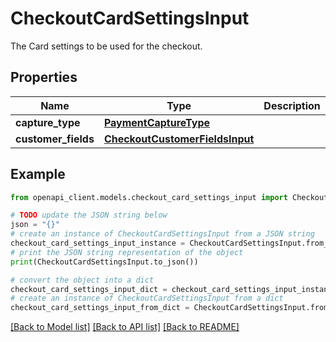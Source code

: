 # CheckoutCardSettingsInput

The Card settings to be used for the checkout.

## Properties

Name | Type | Description | Notes
------------ | ------------- | ------------- | -------------
**capture_type** | [**PaymentCaptureType**](PaymentCaptureType.md) |  | [optional] 
**customer_fields** | [**CheckoutCustomerFieldsInput**](CheckoutCustomerFieldsInput.md) |  | [optional] 

## Example

```python
from openapi_client.models.checkout_card_settings_input import CheckoutCardSettingsInput

# TODO update the JSON string below
json = "{}"
# create an instance of CheckoutCardSettingsInput from a JSON string
checkout_card_settings_input_instance = CheckoutCardSettingsInput.from_json(json)
# print the JSON string representation of the object
print(CheckoutCardSettingsInput.to_json())

# convert the object into a dict
checkout_card_settings_input_dict = checkout_card_settings_input_instance.to_dict()
# create an instance of CheckoutCardSettingsInput from a dict
checkout_card_settings_input_from_dict = CheckoutCardSettingsInput.from_dict(checkout_card_settings_input_dict)
```
[[Back to Model list]](../README.md#documentation-for-models) [[Back to API list]](../README.md#documentation-for-api-endpoints) [[Back to README]](../README.md)


